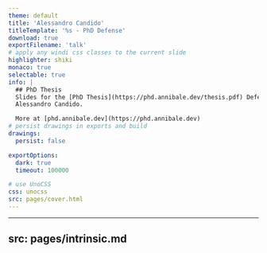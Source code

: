 ```yaml
---
theme: default
title: 'Alessandro Candido'
titleTemplate: '%s - PhD Defense'
download: true
exportFilename: 'talk'
# apply any windi css classes to the current slide
highlighter: shiki
monaco: true
selectable: true
info: |
  ## PhD Thesis
  Slides for the [PhD Thesis](https://phd.annibale.dev/thesis.pdf) Defense of
  Alessandro Candido.

  More at [phd.annibale.dev](https://phd.annibale.dev)
# persist drawings in exports and build
drawings:
  persist: false

exportOptions:
  dark: true
  timeout: 100000

# use UnoCSS
css: unocss
src: pages/cover.html
---
```


---
src: pages/intrinsic.md
---
